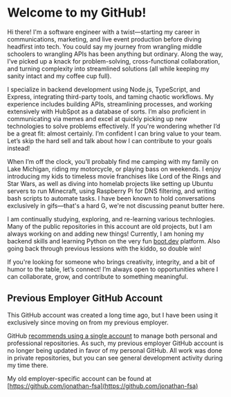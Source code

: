# Welcome to my GitHub!

Hi there! I'm a software engineer with a twist—starting my career in communications, marketing, and live event production before diving headfirst into tech. You could say my journey from wrangling middle schoolers to wrangling APIs has been anything but ordinary. Along the way, I’ve picked up a knack for problem-solving, cross-functional collaboration, and turning complexity into streamlined solutions (all while keeping my sanity intact and my coffee cup full).

I specialize in backend development using Node.js, TypeScript, and Express, integrating third-party tools, and taming chaotic workflows. My experience includes building APIs, streamlining processes, and working extensively with HubSpot as a database of sorts. I’m also proficient in communicating via memes and excel at quickly picking up new technologies to solve problems effectively. If you're wondering whether I’d be a great fit: almost certainly. I’m confident I can bring value to your team. Let’s skip the hard sell and talk about how I can contribute to your goals instead!

When I’m off the clock, you’ll probably find me camping with my family on Lake Michigan, riding my motorcycle, or playing bass on weekends. I enjoy introducing my kids to timeless movie franchises like Lord of the Rings and Star Wars, as well as diving into homelab projects like setting up Ubuntu servers to run Minecraft, using Raspberry Pi for DNS filtering, and writing bash scripts to automate tasks. I have been known to hold conversations exclusively in gifs—that's a hard G, we're not discussing peanut butter here.

I am continually studying, exploring, and re-learning various technlogies. Many of the public repositories in this account are old projects, but I am always working on and adding new things! Currently, I am honing my backend skills and learning Python on the very fun [boot.dev](https://www.boot.dev) platform. Also going back through previous lessions with the kiddo, so double win!

If you're looking for someone who brings creativity, integrity, and a bit of humor to the table, let’s connect! I’m always open to opportunities where I can collaborate, grow, and contribute to something meaningful.

## Previous Employer GitHub Account

This GitHub account was created a long time ago, but I have been using it exclusively since moving on from my previous employer.

GitHub [recommends using a single account](https://docs.github.com/en/account-and-profile/setting-up-and-managing-your-personal-account-on-github/managing-your-personal-account/merging-multiple-personal-accounts) to manage both personal and professional repositories. As such, my previous employer GitHub account is no longer being updated in favor of my personal GitHub. All work was done in private repositories, but you can see general development activity during my time there.

My old employer-specific account can be found at [https://github.com/jonathan-fsa](https://github.com/jonathan-fsa)
